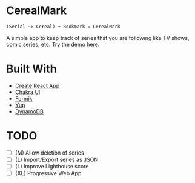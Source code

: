# CerealMark

`(Serial ~> Cereal) + Bookmark = CerealMark`

A simple app to keep track of series that you are following like TV shows, comic series, etc. Try the demo [here](https://cereal-mark.vercel.app/demo).

# Built With

- [Create React App](https://create-react-app.dev/)
- [Chakra UI](https://chakra-ui.com/)
- [Formik](https://formik.org/)
- [Yup](https://github.com/jquense/yup)
- [DynamoDB](https://aws.amazon.com/dynamodb/)

# TODO

- [ ] (M) Allow deletion of series
- [ ] (L) Import/Export series as JSON
- [ ] (L) Improve Lighthouse score
- [ ] (XL) Progressive Web App
